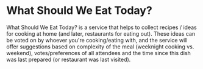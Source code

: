 # What Should We Eat Today?

What Should We Eat Today? is a service that helps to collect recipes / ideas for cooking at home (and later, restaurants for eating out). These ideas can be voted on by whoever you're cooking/eating with, and the service will offer suggestions based on complexity of the meal (weeknight cooking vs. weekend), votes/preferences of all attendees and the time since this dish was last prepared (or restaurant was last visited).
